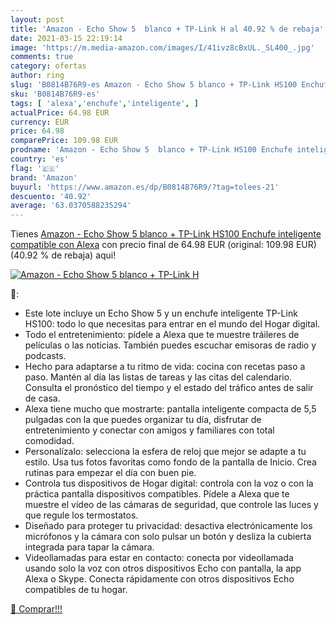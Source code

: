 ```yaml
---
layout: post
title: 'Amazon - Echo Show 5  blanco + TP-Link H al 40.92 % de rebaja'
date: 2021-03-15 22:19:14
image: 'https://m.media-amazon.com/images/I/41ivz8cBxUL._SL400_.jpg'
comments: true
category: ofertas
author: ring
slug: 'B0814B76R9-es Amazon - Echo Show 5 blanco + TP-Link HS100 Enchufe...'
sku: 'B0814B76R9-es'
tags: [ 'alexa','enchufe','inteligente', ]
actualPrice: 64.98 EUR
currency: EUR
price: 64.98
comparePrice: 109.98 EUR
prodname: 'Amazon - Echo Show 5  blanco + TP-Link HS100 Enchufe inteligente  compatible con Alexa'
country: 'es'
flag: '🇪🇸'
brand: 'Amazon'
buyurl: 'https://www.amazon.es/dp/B0814B76R9/?tag=tolees-21'
descuento: '40.92'
average: '63.0370588235294'
---
```


Tienes [Amazon - Echo Show 5  blanco + TP-Link HS100 Enchufe inteligente  compatible con Alexa](https://www.amazon.es/dp/B0814B76R9/?tag=tolees-21) con precio final de  64.98 EUR (original: 109.98 EUR) (40.92 %  de rebaja) aqui!

[![Amazon - Echo Show 5  blanco + TP-Link H](https://m.media-amazon.com/images/I/41ivz8cBxUL._SL400_.jpg)](https://www.amazon.es/dp/B0814B76R9/?tag=tolees-21)

🔎:

- Este lote incluye un Echo Show 5 y un enchufe inteligente TP-Link HS100: todo lo que necesitas para entrar en el mundo del Hogar digital.
- Todo el entretenimiento: pídele a Alexa que te muestre tráileres de películas o las noticias. También puedes escuchar emisoras de radio y podcasts.
- Hecho para adaptarse a tu ritmo de vida: cocina con recetas paso a paso. Mantén al día las listas de tareas y las citas del calendario. Consulta el pronóstico del tiempo y el estado del tráfico antes de salir de casa.
- Alexa tiene mucho que mostrarte: pantalla inteligente compacta de 5,5 pulgadas con la que puedes organizar tu día, disfrutar de entretenimiento y conectar con amigos y familiares con total comodidad.
- Personalízalo: selecciona la esfera de reloj que mejor se adapte a tu estilo. Usa tus fotos favoritas como fondo de la pantalla de Inicio. Crea rutinas para empezar el día con buen pie.
- Controla tus dispositivos de Hogar digital: controla con la voz o con la práctica pantalla dispositivos compatibles. Pídele a Alexa que te muestre el vídeo de las cámaras de seguridad, que controle las luces y que regule los termostatos.
- Diseñado para proteger tu privacidad: desactiva electrónicamente los micrófonos y la cámara con solo pulsar un botón y desliza la cubierta integrada para tapar la cámara.
- Videollamadas para estar en contacto: conecta por videollamada usando solo la voz con otros dispositivos Echo con pantalla, la app Alexa o Skype. Conecta rápidamente con otros dispositivos Echo compatibles de tu hogar.

[🛒 Comprar!!!](https://www.amazon.es/dp/B0814B76R9/?tag=tolees-21)

